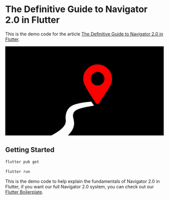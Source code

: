 # The Definitive Guide to Navigator 2.0 in Flutter

This is the demo code for the article [The Definitive Guide to Navigator 2.0 in Flutter](https://www.hungrimind.com/articles/the-definitive-guide-to-navigator-2).

![Road to Navigator 2.0](navigator2.png)

## Getting Started

```bash
flutter pub get
```

```bash
flutter run
```

This is the demo code to help explain the fundamentals of Navigator 2.0 in Flutter, if you want our full Navigator 2.0 system, you can check out our [Flutter Boilerplate](https://www.hungrimind.com/boilerplate/flutter).
